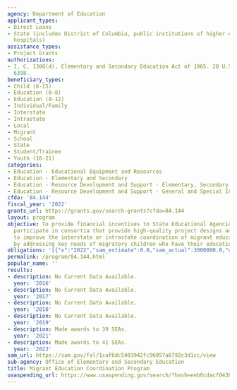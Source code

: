 ```yaml
---
agency: Department of Education
applicant_types:
- Direct Loans
- State (includes District of Columbia, public institutions of higher education and
  hospitals)
assistance_types:
- Project Grants
authorizations:
- I, C, 1308(d), Elementary and Secondary Education Act of 1965. 20 U.S.C. &sect;
  6398.
beneficiary_types:
- Child (6-15)
- Education (0-8)
- Education (9-12)
- Individual/Family
- Interstate
- Intrastate
- Local
- Migrant
- School
- State
- Student/Trainee
- Youth (16-21)
categories:
- Education - Educational Equipment and Resources
- Education - Elementary and Secondary
- Education - Resource Development and Support - Elementary, Secondary Education
- Education - Resource Development and Support - General and Special Interest Organizations
cfda: '84.144'
fiscal_year: '2022'
grants_url: https://grants.gov/search-grants?cfda=84.144
layout: program
objective: To provide financial incentives to State Educational Agencies (SEAs) to
  participate in consortia that provide high-quality project designs and services
  to improve the interstate or intrastate coordination of migrant education programs
  by addressing key needs of migratory children who have their education interrupted.
obligations: '[{"x":"2022","sam_estimate":0.0,"sam_actual":3000000.0,"usa_spending_actual":2999991.0},{"x":"2023","sam_estimate":3000000.0,"sam_actual":0.0,"usa_spending_actual":2951383.99},{"x":"2024","sam_estimate":3000000.0,"sam_actual":0.0,"usa_spending_actual":2660260.11}]'
permalink: /program/84.144.html
popular_name: ''
results:
- description: No Current Data Available.
  year: '2016'
- description: No Current Data Available.
  year: '2017'
- description: No Current Data Available.
  year: '2018'
- description: No Current Data Available.
  year: '2019'
- description: Made awards to 39 SEAs.
  year: '2021'
- description: Made awards to 41 SEAs.
  year: '2023'
sam_url: https://sam.gov/fal/1caf6dc5403942fc96057a6792c3d1cc/view
sub-agency: Office of Elementary and Secondary Education
title: Migrant Education Coordination Program
usaspending_url: https://www.usaspending.gov/search/?hash=eeb0cdacf0438e0cbd570163b57c9f76
---
```

